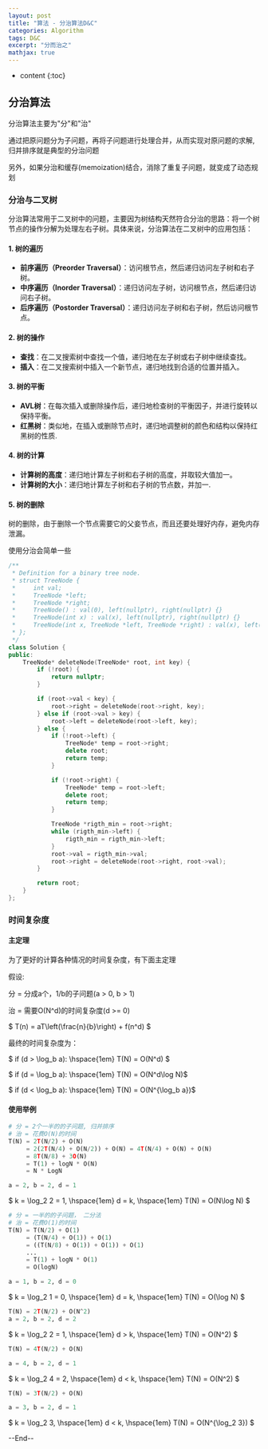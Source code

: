 ```yaml
---
layout: post
title: "算法 - 分治算法D&C"
categories: Algorithm
tags: D&C
excerpt: "分而治之"
mathjax: true
---
```


* content
{:toc}

## 分治算法

分治算法主要为"分"和"治"

通过把原问题分为子问题，再将子问题进行处理合并，从而实现对原问题的求解, 归并排序就是典型的分治问题

另外，如果分治和缓存(memoization)结合，消除了重复子问题，就变成了动态规划

### 分治与二叉树

分治算法常用于二叉树中的问题，主要因为树结构天然符合分治的思路：将一个树节点的操作分解为处理左右子树。具体来说，分治算法在二叉树中的应用包括：

#### 1. 树的遍历

* **前序遍历（Preorder Traversal）**：访问根节点，然后递归访问左子树和右子树。
* **中序遍历（Inorder Traversal）**：递归访问左子树，访问根节点，然后递归访问右子树。
* **后序遍历（Postorder Traversal）**：递归访问左子树和右子树，然后访问根节点。

#### 2. 树的操作

* **查找**：在二叉搜索树中查找一个值，递归地在左子树或右子树中继续查找。
* **插入**：在二叉搜索树中插入一个新节点，递归地找到合适的位置并插入。

#### 3. 树的平衡

* **AVL树**：在每次插入或删除操作后，递归地检查树的平衡因子，并进行旋转以保持平衡。
* **红黑树**：类似地，在插入或删除节点时，递归地调整树的颜色和结构以保持红黑树的性质.

#### 4. 树的计算

* **计算树的高度**：递归地计算左子树和右子树的高度，并取较大值加一。
* **计算树的大小**：递归地计算左子树和右子树的节点数，并加一.

#### 5. 树的删除

树的删除，由于删除一个节点需要它的父妾节点，而且还要处理好内存，避免内存泄漏。

使用分治会简单一些

```cpp
/**
 * Definition for a binary tree node.
 * struct TreeNode {
 *     int val;
 *     TreeNode *left;
 *     TreeNode *right;
 *     TreeNode() : val(0), left(nullptr), right(nullptr) {}
 *     TreeNode(int x) : val(x), left(nullptr), right(nullptr) {}
 *     TreeNode(int x, TreeNode *left, TreeNode *right) : val(x), left(left), right(right) {}
 * };
 */
class Solution {
public:
    TreeNode* deleteNode(TreeNode* root, int key) {
        if (!root) {
            return nullptr;
        }

        if (root->val < key) {
            root->right = deleteNode(root->right, key);
        } else if (root->val > key) {
            root->left = deleteNode(root->left, key);
        } else {
            if (!root->left) {
                TreeNode* temp = root->right;
                delete root;
                return temp;
            }

            if (!root->right) {
                TreeNode* temp = root->left;
                delete root;
                return temp;
            }

            TreeNode *rigth_min = root->right;
            while (rigth_min->left) {
                rigth_min = rigth_min->left;
            } 
            root->val = rigth_min->val;
            root->right = deleteNode(root->right, root->val);
        }

        return root;
    }
};
```

### 时间复杂度

#### 主定理

为了更好的计算各种情况的时间复杂度，有下面主定理

假设:

分 = 分成a个，1/b的子问题(a > 0, b > 1)

治 = 需要O(N^d)的时间复杂度(d >= 0)

$  T(n) = aT\left(\frac{n}{b}\right) + f(n^d) $

最终的时间复杂度为：

$ if (d > \log_b a): \hspace{1em} T(N) = O(N^d) $

$ if (d = \log_b a): \hspace{1em} T(N) = O(N^d\log N)$

$ if (d < \log_b a): \hspace{1em} T(N) = O(N^{\log_b a})$

#### 使用举例

```python
# 分 = 2个一半的的子问题, 归并排序
# 治 = 花费O(N)的时间
T(N) = 2T(N/2) + O(N)
     = 2(2T(N/4) + O(N/2)) + O(N) = 4T(N/4) + O(N) + O(N) 
     = 8T(N/8) + 3O(N)
     = T(1) + logN * O(N)
     = N * LogN

a = 2, b = 2, d = 1
```

$ k = \log_2 2 = 1, \hspace{1em} d = k, \hspace{1em} T(N) = O(N\log N) $

```python
# 分 = 一半的的子问题， 二分法
# 治 = 花费O(1)的时间
T(N) = T(N/2) + O(1)
     = (T(N/4) + O(1)) + O(1)
     = ((T(N/8) + O(1)) + O(1)) + O(1)
     ...
     = T(1) + logN * O(1)
     = O(logN)

a = 1, b = 2, d = 0
```

$ k = \log_2 1 = 0, \hspace{1em} d = k, \hspace{1em} T(N) = O(\log N) $

```python
T(N) = 2T(N/2) + O(N^2)
a = 2, b = 2, d = 2
```

$ k = \log_2 2 = 1, \hspace{1em} d > k, \hspace{1em} T(N) = O(N^2) $

```python
T(N) = 4T(N/2) + O(N)

a = 4, b = 2, d = 1
```

$ k = \log_2 4 = 2, \hspace{1em} d < k, \hspace{1em} T(N) = O(N^2) $

```python
T(N) = 3T(N/2) + O(N)

a = 3, b = 2, d = 1
```

$ k = \log_2 3, \hspace{1em} d < k, \hspace{1em} T(N) = O(N^{\log_2 3}) $

--End--